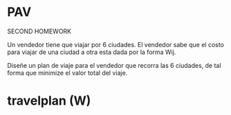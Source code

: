# PAV

SECOND HOMEWORK 

Un vendedor tiene que viajar por 6 ciudades. El vendedor sabe que el costo para viajar de una ciudad a otra esta dada por la 
forma Wij.

Diseñe un plan de viaje para el vendedor que recorra las 6 ciudades, de tal forma que minimize el valor total del viaje.
# travelplan (W)
